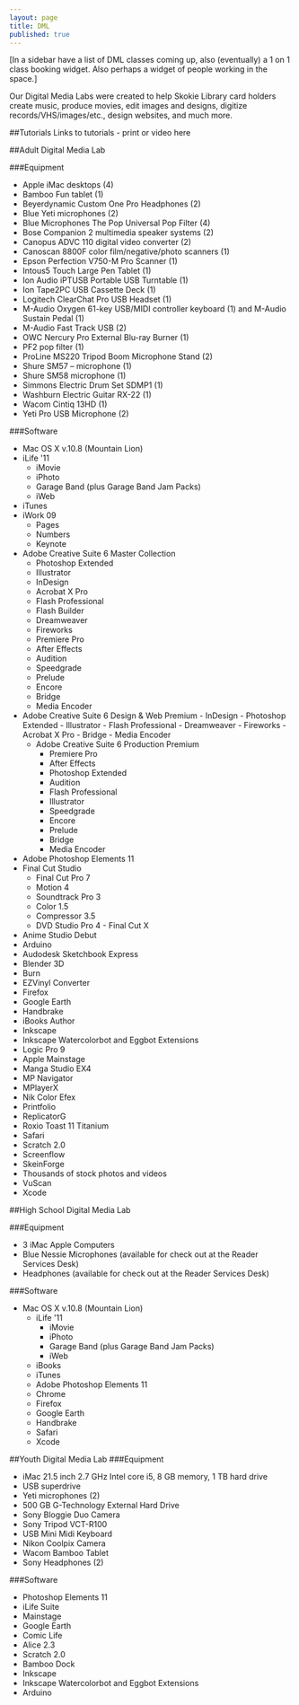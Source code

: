 ```yaml
---
layout: page
title: DML
published: true
---
```


[In a sidebar have a list of DML classes coming up, also (eventually) a 1 on 1 class booking widget. Also perhaps a widget of people working in the space.]

Our Digital Media Labs were created to help Skokie Library card holders create music, produce movies, edit images and designs, digitize records/VHS/images/etc., design websites, and much more.  

##Tutorials
Links to tutorials - print or video here

##Adult Digital Media Lab

###Equipment

- Apple iMac desktops (4)
- Bamboo Fun tablet (1)
- Beyerdynamic Custom One Pro Headphones (2)
- Blue Yeti microphones (2)
- Blue Microphones The Pop Universal Pop Filter (4)
- Bose Companion 2 multimedia speaker systems (2)
- Canopus ADVC 110 digital video converter (2)
- Canoscan 8800F color film/negative/photo scanners (1)
- Epson Perfection V750-M Pro Scanner (1)
- Intous5 Touch Large Pen Tablet (1)
- Ion Audio iPTUSB Portable USB Turntable (1)
- Ion Tape2PC USB Cassette Deck (1)
- Logitech ClearChat Pro USB Headset (1)
- M-Audio Oxygen 61-key USB/MIDI controller keyboard (1) and M-Audio Sustain Pedal (1)
- M-Audio Fast Track USB (2)
- OWC Nercury Pro External Blu-ray Burner (1)
- PF2 pop filter (1)
- ProLine MS220 Tripod Boom Microphone Stand (2)
- Shure SM57 – microphone (1)
- Shure SM58 microphone (1)
- Simmons Electric Drum Set SDMP1 (1)
- Washburn Electric Guitar RX-22 (1)
- Wacom Cintiq 13HD (1)
- Yeti Pro USB Microphone (2)

###Software

   - Mac OS X v.10.8 (Mountain Lion)
   - iLife '11
       - iMovie
       - iPhoto
       - Garage Band (plus Garage Band Jam Packs)
       - iWeb
   - iTunes
   - iWork 09
       - Pages
       - Numbers
       - Keynote
   - Adobe Creative Suite 6 Master Collection
      -  Photoshop Extended
      -  Illustrator
      -  InDesign
      -  Acrobat X Pro
      -  Flash Professional
      -  Flash Builder
      -  Dreamweaver
      -  Fireworks
      -  Premiere Pro
      -  After Effects
      -  Audition
      -  Speedgrade
      -  Prelude
      -  Encore
      -  Bridge
      -  Media Encoder
  - Adobe Creative Suite 6 Design & Web Premium
        - InDesign
        - Photoshop Extended
        - Illustrator
        - Flash Professional
        - Dreamweaver
        - Fireworks
        - Acrobat X Pro
        - Bridge
        - Media Encoder
    - Adobe Creative Suite 6 Production Premium
       - Premiere Pro
       - After Effects
       - Photoshop Extended
       - Audition
       - Flash Professional
       - Illustrator
       - Speedgrade
       - Encore
       - Prelude
       - Bridge
       - Media Encoder
   - Adobe Photoshop Elements 11
   - Final Cut Studio
       - Final Cut Pro 7
       - Motion 4
       - Soundtrack Pro 3
       - Color 1.5
       - Compressor 3.5
       - DVD Studio Pro 4
    - Final Cut X
   - Anime Studio Debut
   - Arduino
   - Audodesk Sketchbook Express
   - Blender 3D
   - Burn
   - EZVinyl Converter
   - Firefox
   - Google Earth
   - Handbrake
   - iBooks Author
   - Inkscape 
   - Inkscape Watercolorbot and Eggbot Extensions 
   - Logic Pro 9
   - Apple Mainstage
   - Manga Studio EX4
   - MP Navigator
   - MPlayerX
   - Nik Color Efex
   - Printfolio
   - ReplicatorG
   - Roxio Toast 11 Titanium
   - Safari
   - Scratch 2.0
   - Screenflow
   - SkeinForge
   - Thousands of stock photos  and videos
   - VuScan
   - Xcode
 
  

##High School Digital Media Lab

###Equipment

- 3 iMac Apple Computers
- Blue Nessie Microphones (available for check out at the Reader Services Desk)
- Headphones (available for check out at the Reader Services Desk)

###Software

 - Mac OS X v.10.8 (Mountain Lion)
   - iLife '11
       - iMovie
       - iPhoto
       - Garage Band (plus Garage Band Jam Packs)
       - iWeb
   - iBooks
   - iTunes
   - Adobe Photoshop Elements 11
   - Chrome
   - Firefox
   - Google Earth
   - Handbrake
   - Safari
   - Xcode

##Youth Digital Media Lab
###Equipment
- iMac 21.5 inch 2.7 GHz Intel core i5, 8 GB memory, 1 TB hard drive
- USB superdrive
- Yeti microphones (2)
- 500 GB G-Technology External Hard Drive
- Sony Bloggie Duo Camera
- Sony Tripod VCT-R100
- USB Mini Midi Keyboard
- Nikon Coolpix Camera
- Wacom Bamboo Tablet
- Sony Headphones (2)

###Software
- Photoshop Elements 11
- iLife Suite
- Mainstage
- Google Earth
- Comic Life 
- Alice 2.3
- Scratch 2.0
- Bamboo Dock 
- Inkscape 
- Inkscape Watercolorbot and Eggbot Extensions 
- Arduino